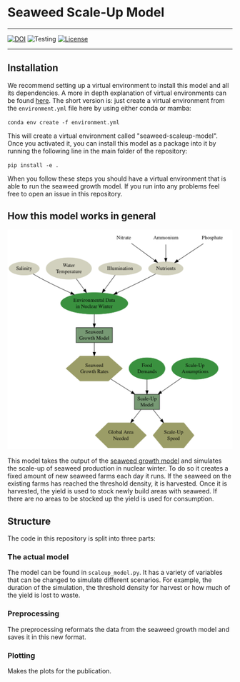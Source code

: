 # Seaweed Scale-Up Model   

---


[![DOI](https://zenodo.org/badge/520046482.svg)](https://zenodo.org/badge/latestdoi/520046482)
![Testing](https://github.com/allfed/seaweed-upscaling-model/actions/workflows/testing.yml/badge.svg)
[![License](https://img.shields.io/badge/License-Apache_2.0-blue.svg)](https://opensource.org/licenses/Apache-2.0)


---


## Installation
We recommend setting up a virtual environment to install this model and all its dependencies. A more in depth explanation of virtual environments can be found [here](https://goodresearch.dev/). The short version is: just create a virtual environment from the `environment.yml` file here by using either conda or mamba:

`conda env create -f environment.yml`

This will create a virtual environment called "seaweed-scaleup-model". Once you activated it, you can install this model as a package into it by running the following line in the main folder of the repository:

`pip install -e .`

When you follow these steps you should have a virtual environment that is able to run the seaweed growth model. If you run into any problems feel free to open an issue in this repository.

## How this model works in general

![Model](https://raw.githubusercontent.com/allfed/Seaweed-Growth-Model/main/results/model_description/structure.png)

This model takes the output of the [seaweed growth model](https://github.com/allfed/Seaweed-Growth-Model) and simulates the scale-up of seaweed production in nuclear winter. To do so it creates a fixed amount of new seaweed farms each day it runs. If the seaweed on the existing farms has reached the threshold density, it is harvested. Once it is harvested, the yield is used to stock newly build areas with seaweed. If there are no areas to be stocked up the yield is used for consumption. 

## Structure

The code in this repository is split into three parts:

### The actual model

The model can be found in `scaleup_model.py`. It has a variety of variables that can be changed to simulate different scenarios. For example, the duration of the simulation, the threshold density for harvest or how much of the yield is lost to waste.

### Preprocessing

The preprocessing reformats the data from the seaweed growth model and saves it in this new format. 

### Plotting

Makes the plots for the publication. 




